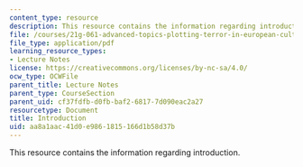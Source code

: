 ```yaml
---
content_type: resource
description: This resource contains the information regarding introduction.
file: /courses/21g-061-advanced-topics-plotting-terror-in-european-culture-spring-2004/aa8a1aac41d0e9861815166d1b58d37b_MIT21G_061S04_introduction.pdf
file_type: application/pdf
learning_resource_types:
- Lecture Notes
license: https://creativecommons.org/licenses/by-nc-sa/4.0/
ocw_type: OCWFile
parent_title: Lecture Notes
parent_type: CourseSection
parent_uid: cf37fdfb-d0fb-baf2-6817-7d090eac2a27
resourcetype: Document
title: Introduction
uid: aa8a1aac-41d0-e986-1815-166d1b58d37b
---
```

This resource contains the information regarding introduction.